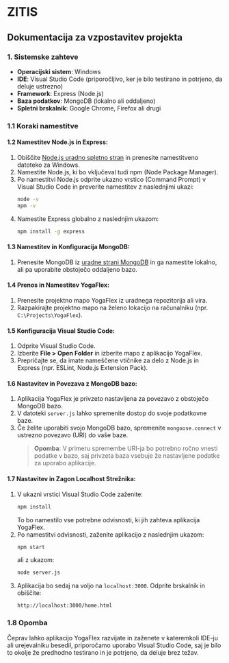 # ZITIS

## Dokumentacija za vzpostavitev projekta

### 1. Sistemske zahteve

- **Operacijski sistem**: Windows
- **IDE**: Visual Studio Code (priporočljivo, ker je bilo testirano in potrjeno, da deluje ustrezno)
- **Framework**: Express (Node.js)
- **Baza podatkov**: MongoDB (lokalno ali oddaljeno)
- **Spletni brskalnik**: Google Chrome, Firefox ali drugi

### 1.1 Koraki namestitve

#### 1.2 Namestitev Node.js in Express:
1. Obiščite [Node.js uradno spletno stran](https://nodejs.org/) in prenesite namestitveno datoteko za Windows.
2. Namestite Node.js, ki bo vključeval tudi npm (Node Package Manager).
3. Po namestitvi Node.js odprite ukazno vrstico (Command Prompt) v Visual Studio Code in preverite namestitev z naslednjimi ukazi:
    ```bash
    node -v
    npm -v
    ```
4. Namestite Express globalno z naslednjim ukazom:
    ```bash
    npm install -g express
    ```

#### 1.3 Namestitev in Konfiguracija MongoDB:
1. Prenesite MongoDB iz [uradne strani MongoDB](https://www.mongodb.com/try/download/community) in ga namestite lokalno, ali pa uporabite obstoječo oddaljeno bazo.

#### 1.4 Prenos in Namestitev YogaFlex:
1. Prenesite projektno mapo YogaFlex iz uradnega repozitorija ali vira.
2. Razpakirajte projektno mapo na želeno lokacijo na računalniku (npr. `C:\Projects\YogaFlex`).

#### 1.5 Konfiguracija Visual Studio Code:
1. Odprite Visual Studio Code.
2. Izberite **File > Open Folder** in izberite mapo z aplikacijo YogaFlex.
3. Prepričajte se, da imate nameščene vtičnike za delo z Node.js in Express (npr. ESLint, Node.js Extension Pack).

#### 1.6 Nastavitev in Povezava z MongoDB bazo:
1. Aplikacija YogaFlex je privzeto nastavljena za povezavo z obstoječo MongoDB bazo.
2. V datoteki `server.js` lahko spremenite dostop do svoje podatkovne baze.
3. Če želite uporabiti svojo MongoDB bazo, spremenite `mongoose.connect` v ustrezno povezavo (URI) do vaše baze.
   > **Opomba**: V primeru spremembe URI-ja bo potrebno ročno vnesti podatke v bazo, saj privzeta baza vsebuje že nastavljene podatke za uporabo aplikacije.

#### 1.7 Nastavitev in Zagon Localhost Strežnika:
1. V ukazni vrstici Visual Studio Code zaženite:
    ```bash
    npm install
    ```
    To bo namestilo vse potrebne odvisnosti, ki jih zahteva aplikacija YogaFlex.
2. Po namestitvi odvisnosti, zaženite aplikacijo z naslednjim ukazom:
    ```bash
    npm start
    ```
    ali z ukazom:
    ```bash
    node server.js
    ```
3. Aplikacija bo sedaj na voljo na `localhost:3000`. Odprite brskalnik in obiščite:
    ```
    http://localhost:3000/home.html
    ```

### 1.8 Opomba
Čeprav lahko aplikacijo YogaFlex razvijate in zaženete v kateremkoli IDE-ju ali urejevalniku besedil, priporočamo uporabo Visual Studio Code, saj je bilo to okolje že predhodno testirano in je potrjeno, da deluje brez težav.
